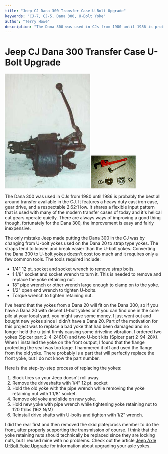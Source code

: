 ```yaml
---
title: "Jeep CJ Dana 300 Transfer Case U-Bolt Upgrade"
keywords: "CJ-7, CJ-5, Dana 300, U-Bolt Yoke"
author: "Terry Howe"
description: "The Dana 300 was used in CJs from 1980 until 1986 is probably the best all around transfer available in the CJ, the only improvement worth considering for it is upgrading to U-bolt yokes"
---
```

# Jeep CJ Dana 300 Transfer Case U-Bolt Upgrade

![D300 side](../../img/xfer/d300s.jpg "D300 side") [![D300 yoke tools](../../img/xfer/d300yok2.jpg "D300 yoke tools")](../../img/xfer/d300yok2.jpg)

The Dana 300 was used in CJs from 1980 until 1986 is probably the best all around transfer available in the CJ. It features a heavy duty cast iron case, gear drive, and a respectable 2.62:1 low. It shares a flexible input pattern that is used with many of the modern transfer cases of today and it's helical cut gears operate quietly. There are always ways of improving a good thing though, fortunately for the Dana 300, the improvement is easy and fairly inexpensive.

The only mistake Jeep made putting the Dana 300 in the CJ was by changing from U-bolt yokes used on the Dana 20 to strap type yokes. The straps tend to loosen and break easier than the U-bolt yokes. Converting the Dana 300 to U-bolt yokes doesn't cost too much and it requires only a few common tools. The tools required include:

  * 1/4" 12 pt. socket and socket wrench to remove strap bolts.
  * 1 1/8" socket and socket wrench to turn it. This is needed to remove and replace the yoke retaining nut.
  * 18" pipe wrench or other wrench large enough to clamp on to the yoke.
  * 1/2" open end wrench to tighten U-bolts.
  * Torque wrench to tighten retaining nut.

I've heard that the yokes from a Dana 20 will fit on the Dana 300, so if you have a Dana 20 with decent U-bolt yokes or if you can find one in the core pile at your local yard, you might save some money. I just went out and bought new yokes since I didn't have a Dana 20. Part of the motivation for this project was to replace a bad yoke that had been damaged and no longer held the u-joint firmly causing some driveline vibration. I ordered two yokes (Spicer part 2-4-2461X) and two U-bolt kits (Spicer part 2-94-28X). When I installed the yoke on the front output, I found that the flange protecting the seal was too large. I hammered it off and used the flange from the old yoke. There probably is a part that will perfectly replace the front yoke, but I do not know the part number.

Here is the step-by-step process of replacing the yokes:

  1. Block tires so your Jeep doesn't roll away.
  2. Remove the driveshafts with 1/4" 12 pt. socket
  3. Hold the old yoke with the pipe wrench while removing the yoke retaining nut with 1 1/8" socket.
  4. Remove old yoke and slide on new yoke.
  5. Hold new yoke with pipe wrench while tightening yoke retaining nut to 120 ft/lbs (162 N/M)
  6. Reinstall drive shafts with U-bolts and tighten with 1/2" wrench.

I did the rear first and then removed the skid plate/cross member to do the front, after properly supporting the transmission of course. I think that the yoke retaining nuts should technically be replaced since they are locking nuts, but I reused mine with no problems. Check out the article [Jeep Axle U-Bolt Yoke Upgrade](../../axle/upgrades/aub.md) for information about upgrading your axle yokes.